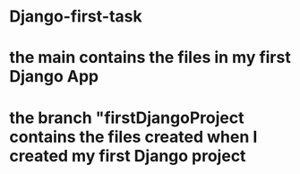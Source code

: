 # Django-first-task
# the main contains the files in my first Django App
# the branch "firstDjangoProject contains the files created when I created my first Django project 
